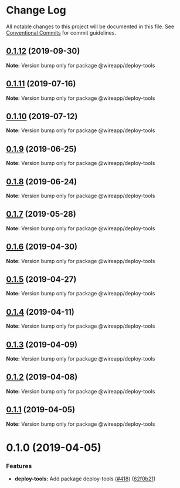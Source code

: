 # Change Log

All notable changes to this project will be documented in this file.
See [Conventional Commits](https://conventionalcommits.org) for commit guidelines.

## [0.1.12](https://github.com/wireapp/wire-desktop-packages/tree/master/packages/deploy-tools/compare/@wireapp/deploy-tools@0.1.11...@wireapp/deploy-tools@0.1.12) (2019-09-30)

**Note:** Version bump only for package @wireapp/deploy-tools





## [0.1.11](https://github.com/wireapp/wire-desktop-packages/tree/master/packages/deploy-tools/compare/@wireapp/deploy-tools@0.1.10...@wireapp/deploy-tools@0.1.11) (2019-07-16)

**Note:** Version bump only for package @wireapp/deploy-tools





## [0.1.10](https://github.com/wireapp/wire-desktop-packages/tree/master/packages/deploy-tools/compare/@wireapp/deploy-tools@0.1.9...@wireapp/deploy-tools@0.1.10) (2019-07-12)

**Note:** Version bump only for package @wireapp/deploy-tools





## [0.1.9](https://github.com/wireapp/wire-desktop-packages/tree/master/packages/deploy-tools/compare/@wireapp/deploy-tools@0.1.8...@wireapp/deploy-tools@0.1.9) (2019-06-25)

**Note:** Version bump only for package @wireapp/deploy-tools





## [0.1.8](https://github.com/wireapp/wire-desktop-packages/tree/master/packages/deploy-tools/compare/@wireapp/deploy-tools@0.1.7...@wireapp/deploy-tools@0.1.8) (2019-06-24)

**Note:** Version bump only for package @wireapp/deploy-tools





## [0.1.7](https://github.com/wireapp/wire-desktop-packages/tree/master/packages/deploy-tools/compare/@wireapp/deploy-tools@0.1.6...@wireapp/deploy-tools@0.1.7) (2019-05-28)

**Note:** Version bump only for package @wireapp/deploy-tools





## [0.1.6](https://github.com/wireapp/wire-desktop-packages/tree/master/packages/deploy-tools/compare/@wireapp/deploy-tools@0.1.5...@wireapp/deploy-tools@0.1.6) (2019-04-30)

**Note:** Version bump only for package @wireapp/deploy-tools





## [0.1.5](https://github.com/wireapp/wire-desktop-packages/tree/master/packages/deploy-tools/compare/@wireapp/deploy-tools@0.1.4...@wireapp/deploy-tools@0.1.5) (2019-04-27)

**Note:** Version bump only for package @wireapp/deploy-tools





## [0.1.4](https://github.com/wireapp/wire-desktop-packages/tree/master/packages/deploy-tools/compare/@wireapp/deploy-tools@0.1.3...@wireapp/deploy-tools@0.1.4) (2019-04-11)

**Note:** Version bump only for package @wireapp/deploy-tools





## [0.1.3](https://github.com/wireapp/wire-desktop-packages/tree/master/packages/deploy-tools/compare/@wireapp/deploy-tools@0.1.2...@wireapp/deploy-tools@0.1.3) (2019-04-09)

**Note:** Version bump only for package @wireapp/deploy-tools





## [0.1.2](https://github.com/wireapp/wire-desktop-packages/tree/master/packages/deploy-tools/compare/@wireapp/deploy-tools@0.1.1...@wireapp/deploy-tools@0.1.2) (2019-04-08)

**Note:** Version bump only for package @wireapp/deploy-tools





## [0.1.1](https://github.com/wireapp/wire-desktop-packages/tree/master/packages/deploy-tools/compare/@wireapp/deploy-tools@0.1.0...@wireapp/deploy-tools@0.1.1) (2019-04-05)

**Note:** Version bump only for package @wireapp/deploy-tools





# 0.1.0 (2019-04-05)


### Features

* **deploy-tools:** Add package deploy-tools ([#418](https://github.com/wireapp/wire-desktop-packages/tree/master/packages/deploy-tools/issues/418)) ([62f0b21](https://github.com/wireapp/wire-desktop-packages/tree/master/packages/deploy-tools/commit/62f0b21))
